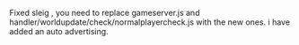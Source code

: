 Fixed sleig , you need to replace gameserver.js and handler/worldupdate/check/normalplayercheck.js with the new ones.
i have added an auto advertising.

